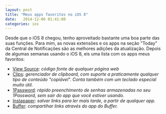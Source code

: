 ```yaml
---
layout: post
title: "Meus apps favoritos no iOS 8"
date:   2014-12-06 01:41:00
categories: ios
---
```


Desde que o iOS 8 chegou, tenho aproveitado bastante uma boa parte das suas funções. Para mim, as novas extensões e os apps na seção "Today" da Central de Notificações são as melhores adições da atualização. Depois de algumas semanas usando o iOS 8, eis uma lista com os apps meus favoritos:

- [View Source](https://itunes.apple.com/br/app/view-source-html-javascript/id917660039?mt=8): *código fonte de qualquer página web*
- [Clips](https://itunes.apple.com/br/app/id917638056?mt=8): *gerenciador de clipboard, com suporte a praticamente qualquer tipo de conteúdo "copiável". Conta também com um teclado especial muito útil.*
- [1Password](https://itunes.apple.com/br/app/1password/id568903335?mt=8): *rápido preenchimento de senhas armazenadas no seu 1Password, sem sair do app que você estiver usando.*
- [Instapaper](https://itunes.apple.com/br/app/instapaper/id288545208?mt=8): *salvar links para ler mais tarde, a partir de qualquer app.*
- [Buffer](https://itunes.apple.com/br/app/buffer-for-social-media-twitter/id490474324?mt=8): *compartihar links através do app do Buffer.*
